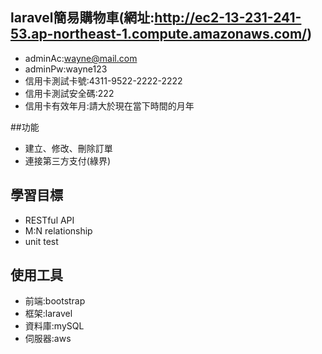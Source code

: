 ## laravel簡易購物車(網址:http://ec2-13-231-241-53.ap-northeast-1.compute.amazonaws.com/)
- adminAc:wayne@mail.com
- adminPw:wayne123
- 信用卡測試卡號:4311-9522-2222-2222
- 信用卡測試安全碼:222
- 信用卡有效年月:請大於現在當下時間的月年

##功能
- 建立、修改、刪除訂單
- 連接第三方支付(綠界)

## 學習目標
- RESTful API
- M:N relationship
- unit test

## 使用工具
- 前端:bootstrap
- 框架:laravel
- 資料庫:mySQL
- 伺服器:aws
